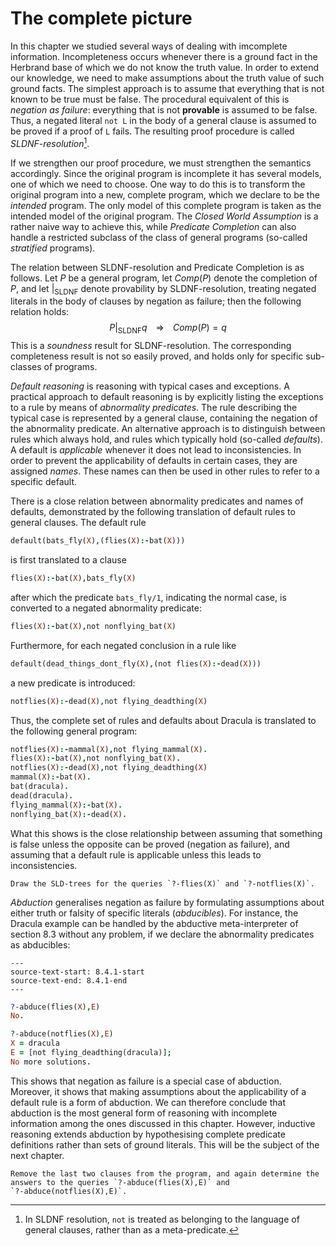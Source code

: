 <!--H3: Section 8.4-->
# The complete picture #

In this chapter we studied several ways of dealing with imcomplete information. Incompleteness occurs whenever there is a ground fact in the Herbrand base of which we do not know the truth value. In order to extend our knowledge, we need to make assumptions about the truth value of such ground facts. The simplest approach is to assume that everything that is not known to be true must be false. The procedural equivalent of this is *negation as failure*: everything that is not **provable** is assumed to be false. Thus, a negated literal `not L` in the body of a general clause is assumed to be proved if a proof of `L` fails. The resulting proof procedure is called *SLDNF-resolution*[^19].

If we strengthen our proof procedure, we must strengthen the semantics accordingly. Since the original program is incomplete it has several models, one of which we need to choose. One way to do this is to transform the original program into a new, complete program, which we declare to be the *intended* program. The only model of this complete program is taken as the intended model of the original program. The *Closed World Assumption* is a rather naive way to achieve this, while *Predicate Completion* can also handle a restricted subclass of the class of general programs (so-called *stratified* programs).

The relation between SLDNF-resolution and Predicate Completion is as follows. Let *P* be a general program, let $Comp(P)$ denote the completion of $P$, and let $|_{\mathrm{SLDNF}}$ denote provability by SLDNF-resolution, treating negated literals in the body of clauses by negation as failure; then the following relation holds:
$$
P |_{\mathrm{SLDNF}} q \;\;\;\; \Rightarrow \;\;\;\; Comp(P) = q
$$
This is a *soundness* result for SLDNF-resolution. The corresponding completeness result is not so easily proved, and holds only for specific sub-classes of programs.

*Default reasoning* is reasoning with typical cases and exceptions. A practical approach to default reasoning is by explicitly listing the exceptions to a rule by means of *abnormality predicates*. The rule describing the typical case is represented by a general clause, containing the negation of the abnormality predicate. An alternative approach is to distinguish between rules which always hold, and rules which typically hold (so-called *defaults*). A default is *applicable* whenever it does not lead to inconsistencies. In order to prevent the applicability of defaults in certain cases, they are assigned *names*. These names can then be used in other rules to refer to a specific default.

There is a close relation between abnormality predicates and names of defaults, demonstrated by the following translation of default rules to general clauses. The default rule
```Prolog
default(bats_fly(X),(flies(X):-bat(X)))
```
is first translated to a clause
```Prolog
flies(X):-bat(X),bats_fly(X)
```
after which the predicate `bats_fly/1`, indicating the normal case, is converted to a negated abnormality predicate:
```Prolog
flies(X):-bat(X),not nonflying_bat(X)
```
Furthermore, for each negated conclusion in a rule like
```Prolog
default(dead_things_dont_fly(X),(not flies(X):-dead(X)))
```
a new predicate is introduced:
```Prolog
notflies(X):-dead(X),not flying_deadthing(X)
```
Thus, the complete set of rules and defaults about Dracula is translated to the following general program:
```Prolog
notflies(X):-mammal(X),not flying_mammal(X).
flies(X):-bat(X),not nonflying_bat(X).
notflies(X):-dead(X),not flying_deadthing(X)
mammal(X):-bat(X).
bat(dracula).
dead(dracula).
flying_mammal(X):-bat(X).
nonflying_bat(X):-dead(X).
```
What this shows is the close relationship between assuming that something is false unless the opposite can be proved (negation as failure), and assuming that a default rule is applicable unless this leads to inconsistencies.

```{exercise} 8.5
Draw the SLD-trees for the queries `?-flies(X)` and `?‑notflies(X)`.
```

*Abduction* generalises negation as failure by formulating assumptions about either truth or falsity of specific literals (*abducibles*). For instance, the Dracula example can be handled by the abductive meta-interpreter of section 8.3 without any problem, if we declare the abnormality predicates as abducibles:
```{swish} 8.4.1
---
source-text-start: 8.4.1-start
source-text-end: 8.4.1-end
---
```
```Prolog
?-abduce(flies(X),E)
No.

?-abduce(notflies(X),E)
X = dracula
E = [not flying_deadthing(dracula)];
No more solutions.
```
This shows that negation as failure is a special case of abduction. Moreover, it shows that making assumptions about the applicability of a default rule is a form of abduction. We can therefore conclude that abduction is the most general form of reasoning with incomplete information among the ones discussed in this chapter. However, inductive reasoning extends abduction by hypothesising complete predicate definitions rather than sets of ground literals. This will be the subject of the next chapter.

```{exercise} 8.6
Remove the last two clauses from the program, and again determine the answers to the queries `?-abduce(flies(X),E)` and `?‑abduce(notflies(X),E)`.
```

[^19]: In SLDNF resolution, `not` is treated as belonging to the language of general clauses, rather than as a meta-predicate.

